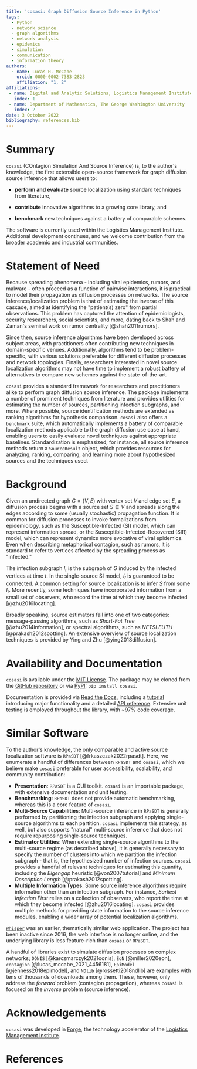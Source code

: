 ```yaml
---
title: 'cosasi: Graph Diffusion Source Inference in Python'
tags:
  - Python
  - network science
  - graph algorithms
  - network analysis
  - epidemics
  - simulation
  - communication
  - information theory
authors:
  - name: Lucas H. McCabe
    orcid: 0000-0002-7383-2823
    affiliation: "1, 2"
affiliations:
 - name: Digital and Analytic Solutions, Logistics Management Institute
   index: 1
 - name: Department of Mathematics, The George Washington University
   index: 2
date: 3 October 2022
bibliography: references.bib
---
```



# Summary

`cosasi` (COntagion Simulation And Source Inference) is, to the author's knowledge, the first extensible open-source framework for graph diffusion source inference that allows users to:

- **perform and evaluate** source localization using standard techniques from literature,

- **contribute** innovative algorithms to a growing core library, and

- **benchmark** new techniques against a battery of comparable schemes.

The software is currently used within the Logistics Management Institute. Additional development continues, and we welcome contribution from the broader academic and industrial communities.

# Statement of Need

Because spreading phenomena - including viral epidemics, rumors, and malware - often proceed as a function of pairwise interactions, it is practical to model their propagation as diffusion processes on networks. The source inference/localization problem is that of estimating the inverse of this cascade, aimed at identifying the "patient(s) zero" from partial observations. This problem has captured the attention of epidemiologists, security researchers, social scientists, and more, dating back to Shah and Zaman's seminal work on rumor centrality [@shah2011rumors].

Since then, source inference algorithms have been developed across subject areas, with practitioners often contributing new techniques in domain-specific venues. Additionally, algorithms tend to be problem-specific, with various solutions preferable for different diffusion processes and network topologies. Finally, researchers interested in novel source localization algorithms may not have time to implement a robust battery of alternatives to compare new schemes against the state-of-the-art.

``cosasi`` provides a standard framework for researchers and practitioners alike to perform graph diffusion source inference. The package implements a number of prominent techniques from literature and provides utilities for estimating the number of sources, partitioning infection subgraphs, and more. Where possible, source identification methods are extended as ranking algorithms for hypothesis comparison. ``cosasi`` also offers a ``benchmark`` suite, which automatically implements a battery of comparable localization methods applicable to the graph diffusion use case at hand, enabling users to easily evaluate novel techniques against appropriate baselines. Standardization is emphasized; for instance, all source inference methods return a `SourceResult` object, which provides resources for analyzing, ranking, comparing, and learning more about hypothesized sources and the techniques used.

# Background

Given an undirected graph $G=(V, E)$ with vertex set $V$ and edge set $E$, a diffusion process begins with a source set $S \subseteq V$ and spreads along the edges according to some (usually stochastic) propagation function. It is common for diffusion processes to invoke formalizations from epidemiology, such as the Susceptible-Infected (SI) model, which can represent information spread, or the Susceptible-Infected-Recovered (SIR) model, which can represent dynamics more evocative of viral epidemics. Even when describing metaphorical contagion, such as rumors, it is standard to refer to vertices affected by the spreading process as "infected."

The infection subgraph $I_t$ is the subgraph of $G$ induced by the infected vertices at time $t$. In the single-source SI model, $I_t$ is guaranteed to be connected. A common setting for source localization is to infer $S$ from some $I_t$. More recently, some techniques have incorporated information from a small set of observers, who record the time at which they become infected [@zhu2016locating].

Broadly speaking, source estimators fall into one of two categories: message-passing algorithms, such as *Short-Fat Tree* [@zhu2014information], or spectral algorithms, such as *NETSLEUTH* [@prakash2012spotting]. An extensive overview of source localization techniques is provided by Ying and Zhu [@ying2018diffusion].



# Availability and Documentation

``cosasi`` is available under the [MIT License](https://choosealicense.com/licenses/mit/). The package may be cloned from the [GitHub repository](https://github.com/lmiconsulting/cosasi) or via [PyPI](https://pypi.org/project/cosasi/): ``pip install cosasi``.

Documentation is provided via [Read the Docs](https://cosasi.readthedocs.io/), including a [tutorial](https://cosasi.readthedocs.io/en/latest/tutorial.html) introducing major functionality and a detailed [API reference](https://cosasi.readthedocs.io/en/latest/apiref.html). Extensive unit testing is employed throughout the library, with ~97% code coverage.


# Similar Software

To the author's knowledge, the only comparable and active source localization software is `RPaSDT` [@frkaszczak2022rpasdt]. Here, we enumerate a handful of differences between `RPaSDT` and `cosasi`, which we believe make `cosasi` preferable for user accessibility, scalability, and community contribution:
- **Presentation**: `RPaSDT` is a GUI toolkit. `cosasi` is an importable package, with extensive documentation and unit testing.
- **Benchmarking**: `RPaSDT` does not provide automatic benchmarking, whereas this is a core feature of `cosasi`.
- **Multi-Source Capabilities**: Multi-source inference in `RPaSDT` is generally performed by partitioning the infection subgraph and applying single-source algorithms to each partition. `cosasi` implements this strategy, as well, but also supports "natural" multi-source inference that does not require repurposing single-source techniques.
- **Estimator Utilities**: When extending single-source algorithms to the multi-source regime (as described above), it is generally necessary to specify the number of clusters into which we partition the infection subgraph - that is, the hypothesized number of infection sources. `cosasi` provides a handful of relevant techniques for estimating this quantity, including the *Eigengap* heuristic [@von2007tutorial] and *Minimum Description Length* [@prakash2012spotting].
- **Multiple Information Types**: Some source inference algorithms require information other than an infection subgraph. For instance, *Earliest Infection First* relies on a collection of observers, who report the time at which they become infected [@zhu2016locating]. `cosasi` provides multiple methods for providing state information to the source inference modules, enabling a wider array of potential localization algorithms.

[`Whisper`](http://temigo.github.io/projects/whisper-app/) was an earlier, thematically similar web application. The project has been inactive since 2016, the web interface is no longer online, and the underlying library is less feature-rich than `cosasi` or `RPaSDT`.

A handful of libraries exist to simulate diffusion processes on complex networks; `OONIS` [@karczmarczyk2021oonis], `EoN` [@miller2020eon], `contagion` [@lucas_mccabe_2021_4456181], `EpiModel` [@jenness2018epimodel], and `NDlib` [@rossetti2018ndlib] are examples with tens of thousands of downloads among them. These, however, only address the *forward* problem (contagion propagation), whereas `cosasi` is focused on the *inverse* problem (source inference).


# Acknowledgements

`cosasi` was developed in [Forge](https://www.lmi.org/forge), the technology accelerator of the [Logistics Management Institute](https://www.lmi.org/about-lmi).


# References
